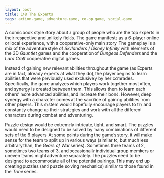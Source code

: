 ```yaml
---
layout: post
title: 148 The Experts
tags: action-game, adventure-game, co-op-game, social-game
---
```

A comic book style story about a group of people who are the top experts in their respective and unlikely fields. The game manifests as a 6-player online or local experience, with a cooperative-only main story.  The gameplay is a mix of the adventure style of *Skylanders* / *Disney Infinity* with elements of the 3D *Gauntlet* games and the cooperation of *Dungeon Defenders* and the *Lara Croft* cooperative digital games.

Instead of gaining new relevant abilities throughout the game (as Experts are in fact, already experts at what they do), the player begins to learn abilities that were previously used exclusively by her comrades.  Specifically, the game analyzes which players work together most often, and synergy is created between them.  This allows them to learn each others’ more advanced abilities, and increase their bond.  However, deep synergy with a character comes at the sacrifice of gaining abilities from other players.  This system would hopefully encourage players to try and constantly change up their strategies and work with all the different characters during combat and adventuring.

Puzzle design would be extremely intricate, tight, and smart.  The puzzles would need to be designed to be solved by many combinations of different sets of the 6 players.  At some points during the game’s story, it will make sense for the team to split up in various ways (similar to, but much less arbitrary than, the *Gears of War* series).  Sometimes three teams of 2, sometimes two teams of 3, and occasionally individual group members or uneven teams might adventure separately.  The puzzles need to be designed to accommodate all of the potential pairings.  This may end up creating puzzles (and puzzle solving mechanics) similar to those found in the *Trine* series.
